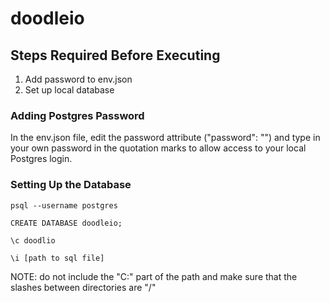# doodleio

## Steps Required Before Executing
1. Add password to env.json
2. Set up local database

### Adding Postgres Password
In the env.json file, edit the password attribute ("password": "") and type in your own password in the quotation marks to allow access to your local Postgres login.
### Setting Up the Database
```psql --username postgres```

```CREATE DATABASE doodleio;```

```\c doodlio```

```\i [path to sql file]```

NOTE: do not include the "C:" part of the path and make sure that the slashes between directories are "/"